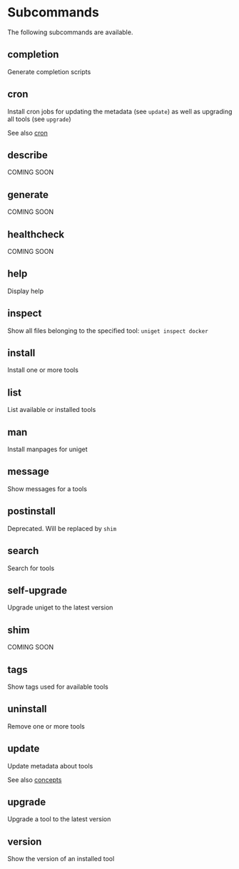 # Subcommands

The following subcommands are available.

## completion

Generate completion scripts

## cron

Install cron jobs for updating the metadata (see `update`) as well as upgrading all tools (see `upgrade`)

See also [cron](cron.md)

## describe

COMING SOON

## generate

COMING SOON

## healthcheck

COMING SOON

## help

Display help

## inspect

Show all files belonging to the specified tool: `uniget inspect docker`

## install

Install one or more tools

## list

List available or installed tools

## man

Install manpages for uniget

## message

Show messages for a tools

## postinstall

Deprecated. Will be replaced by `shim`

## search

Search for tools

## self-upgrade

Upgrade uniget to the latest version

## shim

COMING SOON

## tags

Show tags used for available tools

## uninstall

Remove one or more tools

## update

Update metadata about tools

See also [concepts](concepts.md)

## upgrade

Upgrade a tool to the latest version

## version

Show the version of an installed tool
